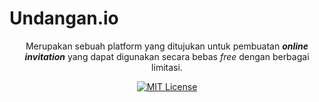 # Undangan.io

<p align="center">
  Merupakan sebuah platform yang ditujukan untuk pembuatan <em><strong>online invitation</strong></em> yang dapat digunakan secara bebas <em>free</em> dengan berbagai limitasi.
</p>
<p align="center">
  <a href="https://opensource.org/licenses/MIT"><img src="https://img.shields.io/badge/License-MIT-yellow.svg" alt="MIT License"/></a>
</p>
